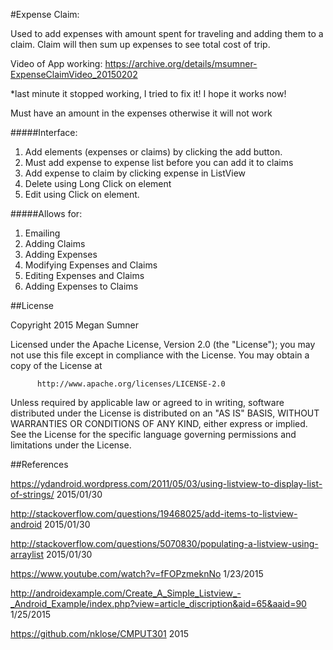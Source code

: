 #Expense Claim:

Used to add expenses with amount spent for traveling and adding them to a claim. Claim will then sum up expenses to see total cost of trip.

Video of App working: https://archive.org/details/msumner-ExpenseClaimVideo_20150202

*last minute it stopped working, I tried to fix it! I hope it works now!

Must have an amount in the expenses otherwise it will not work

#####Interface:
1. Add elements (expenses or claims) by clicking the add button.
2. Must add expense to expense list before you can add it to claims
3. Add expense to claim by clicking expense in ListView
4. Delete using Long Click on element
5. Edit using Click on element.

#####Allows for:
1. Emailing
2. Adding Claims
3. Adding Expenses
4. Modifying Expenses and Claims
5. Editing Expenses and Claims
6. Adding Expenses to Claims


##License

 Copyright 2015 Megan Sumner

   Licensed under the Apache License, Version 2.0 (the "License");
   you may not use this file except in compliance with the License.
   You may obtain a copy of the License at
   
          http://www.apache.org/licenses/LICENSE-2.0

   Unless required by applicable law or agreed to in writing, software
   distributed under the License is distributed on an "AS IS" BASIS,
   WITHOUT WARRANTIES OR CONDITIONS OF ANY KIND, either express or implied.
   See the License for the specific language governing permissions and
   limitations under the License.
   
##References

https://ydandroid.wordpress.com/2011/05/03/using-listview-to-display-list-of-strings/ 2015/01/30

http://stackoverflow.com/questions/19468025/add-items-to-listview-android 2015/01/30

http://stackoverflow.com/questions/5070830/populating-a-listview-using-arraylist 2015/01/30

https://www.youtube.com/watch?v=fFOPzmeknNo 1/23/2015

http://androidexample.com/Create_A_Simple_Listview_-_Android_Example/index.php?view=article_discription&aid=65&aaid=90 1/25/2015

https://github.com/nklose/CMPUT301 2015

